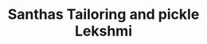 ---
title: "Santhas Tailoring and pickle  Lekshmi"
url: /thiruvananthapuram/santhas-tailoring-and-pickle-lekshmi/
shop: Schneiderei
---